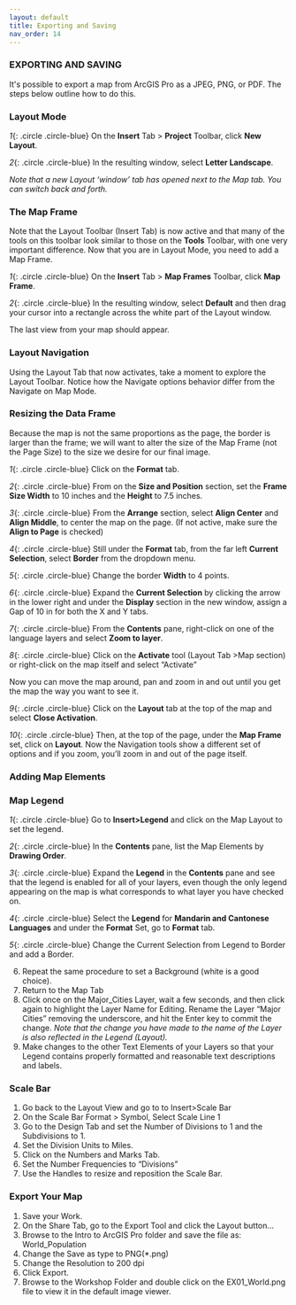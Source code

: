 ```yaml
---
layout: default
title: Exporting and Saving
nav_order: 14
---
```


### EXPORTING AND SAVING
It's possible to export a map from ArcGIS Pro as a JPEG, PNG, or PDF. The steps below outline how to do this.

### Layout Mode
*1*{: .circle .circle-blue} On the **Insert** Tab > **Project** Toolbar, click **New Layout**.

*2*{: .circle .circle-blue} In the resulting window, select **Letter Landscape**. 

_Note that a new Layout ‘window’ tab has opened next to the Map tab. You can switch back and forth._

### The Map Frame
Note that the Layout Toolbar (Insert Tab) is now active and that many of the tools on this toolbar look similar to those on the **Tools** Toolbar, with one very important difference.  Now that you are in Layout Mode, you need to add a Map Frame.

*1*{: .circle .circle-blue} On the **Insert** Tab > **Map Frames** Toolbar, click **Map Frame**.

*2*{: .circle .circle-blue} In the resulting window, select **Default** and then drag your cursor into a rectangle across the white part of the Layout window.   

The last view from your map should appear.

### Layout Navigation
Using the Layout Tab that now activates, take a moment to explore the Layout Toolbar.
Notice how the Navigate options behavior differ from the Navigate on Map Mode.

### Resizing the Data Frame
Because the map is not the same proportions as the page, the border is larger than the frame; we will want to alter the size of the Map Frame (not the Page Size) to the size we desire for our final image.

*1*{: .circle .circle-blue} Click on the **Format** tab.

*2*{: .circle .circle-blue} From on the **Size and Position** section, set the **Frame Size  Width** to 10 inches and the **Height** to 7.5 inches.

*3*{: .circle .circle-blue} From the **Arrange** section, select **Align Center** and **Align Middle**, to center the map on the page. (If not active, make sure the **Align to Page** is checked)

*4*{: .circle .circle-blue} Still under the **Format** tab, from the far left **Current Selection**, select **Border** from the dropdown menu.

*5*{: .circle .circle-blue} Change the border **Width** to 4 points.  

*6*{: .circle .circle-blue} Expand the **Current Selection** by clicking the arrow in the lower right and under the **Display** section in the new window, assign a Gap of 10 in for both the X and Y tabs.

*7*{: .circle .circle-blue} From the **Contents** pane, right-click on one of the language layers and select **Zoom to layer**. 

*8*{: .circle .circle-blue} Click on the **Activate** tool (Layout Tab >Map section) or right-click  on the map itself and select “Activate”

Now you can move the map around, pan and zoom in and out until you get the map the way you want to see it.

*9*{: .circle .circle-blue} Click on the **Layout** tab at the top of the map and select **Close Activation**.

*10*{: .circle .circle-blue}	Then, at the top of the page, under the **Map Frame** set, click on **Layout**. Now the Navigation tools show a different set of options and if you zoom, you’ll zoom in and out of the page itself.

### Adding Map Elements

### Map Legend
*1*{: .circle .circle-blue} Go to **Insert>Legend** and click on the Map Layout to set the legend.

*2*{: .circle .circle-blue} In the **Contents** pane, list the Map Elements by **Drawing Order**.

*3*{: .circle .circle-blue} Expand the **Legend** in the **Contents** pane and see that the legend is enabled for all of your layers, even though the only legend appearing on the map is what corresponds to what layer you have checked on.

*4*{: .circle .circle-blue} Select the **Legend** for **Mandarin and Cantonese Languages** and under the **Format** Set, go to **Format** tab.

*5*{: .circle .circle-blue} Change the Current Selection from Legend to Border and add a Border.

6.	Repeat the same procedure to set a Background (white is a good choice).
7.	Return to the Map Tab
8.	Click once on the Major_Cities Layer, wait a few seconds, and then click again to highlight the Layer Name for Editing.  Rename the Layer “Major Cities” removing the underscore, and hit the Enter key to commit the change.
_Note that the change you have made to the name of the Layer is also reflected in the Legend (Layout)._
9.	Make changes to the other Text Elements of your Layers so that your Legend contains properly formatted and reasonable text descriptions and labels.

### Scale Bar
1.	Go back to the Layout View and go to to Insert>Scale Bar
2.	On the Scale Bar Format > Symbol, Select Scale Line 1
3.	Go to the Design Tab and set the Number of Divisions to 1 and the Subdivisions to 1.
4.	Set the Division Units to Miles.
5.	Click on the Numbers and Marks Tab.
6.	Set the Number Frequencies to “Divisions”
7.	Use the Handles to resize and reposition the Scale Bar.

### Export Your Map
1.	Save your Work.
2.	On the Share Tab, go to the Export Tool and click the Layout button…
3.	Browse to the Intro to ArcGIS Pro folder and save the file as: World_Population
4.	Change the Save as type to PNG(*.png)
5.	Change the Resolution to 200 dpi
6.	Click Export.
7.	Browse to the Workshop Folder and double click on the EX01_World.png file to view it in the default image viewer.

